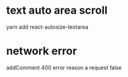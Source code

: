# text auto area scroll

yarn add react-autosize-textarea

# network error

addComment 400 error reason a request false
